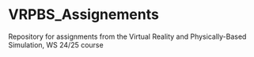 # VRPBS_Assignements
Repository for assignments from the Virtual Reality and Physically-Based Simulation, WS 24/25 course
